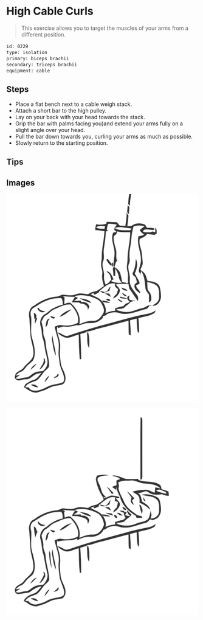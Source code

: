 # High Cable Curls
> This exercise allows you to target the muscles of your arms from a different position.

``` 
id: 0229 
type: isolation 
primary: biceps brachii 
secondary: triceps brachii 
equipment: cable 
``` 

## Steps

 - Place a flat bench next to a cable weigh stack.
 - Attach a short bar to the high pulley.
 - Lay on your back with your head towards the stack.
 - Grip the bar with palms facing you)and extend your arms fully on a slight angle over your head.
 - Pull the bar down towards you, curling your arms as much as possible.
 - Slowly return to the starting position.

## Tips


## Images

![](./../svg/0229-relaxation.svg)

![](./../svg/0229-tension.svg)
